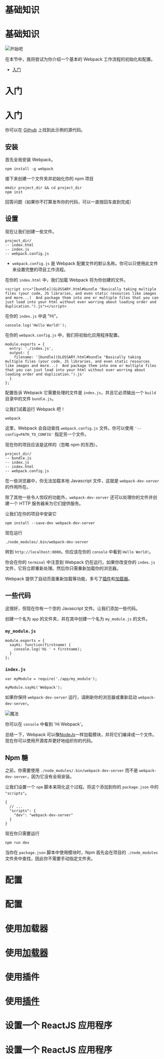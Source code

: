 # 基础知识

# 基础知识

![开始吧](5724c886.jpg)

在本节中，我将尝试为你介绍一个基本的 Webpack 工作流程的初始化和配置。

+   [入门](get_started.html)

# 入门

# 入门

你可以在 [Github](https://github.com/alexandrebodin/webpack-book-get-started) 上找到此示例的源代码。

## 安装

首先全局安装 Webpack。

```
npm install -g webpack 
```

接下来创建一个文件夹并初始化你的 npm 项目

```
mkdir project_dir && cd project_dir
npm init 
```

回答问题（如果你不打算发布你的代码，可以一直按回车直到完成）

## 设置

现在让我们创建一些文件。

```
project_dir/
-- index.html
-- index.js
-- webpack.config.js 
```

+   `webpack.config.js` 是 Webpack 配置文件的默认名称。你可以只使用此文件来设置完整的项目工作流程。

在你的 `index.html` 中，我们加载 Webpack 将为你创建的文件。

```
<script src="[bundle](GLOSSARY.html#bundle "Basically taking multiple files (your code, JS libraries, and even static resources like images and more...)  And package them into one or multiple files that you can just load into your html without ever worring about loading order and duplication.").js"></script> 
```

在你的 `index.js` 中说 "Hi"。

```
console.log('Hello World!'); 
```

在你的 `webpack.config.js` 中，我们将初始化应用程序配置。

```
module.exports = {
  entry: './index.js',
  output: {
    filename: '[bundle](GLOSSARY.html#bundle "Basically taking multiple files (your code, JS libraries, and even static resources like images and more...)  And package them into one or multiple files that you can just load into your html without ever worring about loading order and duplication.").js'
  }
}; 
```

配置告诉 Webpack 它需要处理的文件是 `index.js`，并且它必须输出一个 `build` 目录中的文件 `bundle.js`。

让我们试着运行 Webpack 吧！

```
webpack 
```

这里，Webpack 会自动查找 `webpack.config.js` 文件。你可以使用 `'--config=PATH_TO_CONFIG'` 指定另一个文件。

现在你的项目应该是这样的（忽略 npm 的东西）。

```
project_dir/
-- bundle.js
-- index.js
-- index.html
-- webpack.config.js 
```

在一些浏览器中，你无法加载本地 Javascript 文件，这就是 `webpack-dev-server` 的作用所在。

除了其他一些令人惊叹的功能外，`webpack-dev-server` 还可以处理你的文件并创建一个 HTTP 服务器来为它们提供服务。

让我们在你的项目中安装它

```
npm install --save-dev webpack-dev-server 
```

现在运行

```
./node_modules/.bin/webpack-dev-server 
```

转到 `http://localhost:8080`。你应该在你的 `console` 中看到 `Hello World!`。

你会在你的 `terminal` 中注意到 Webpack 仍在运行。如果你改变你的 `index.js` 文件，它将立即重新处理。然后你只需重新加载你的浏览器。

Webpack 提供了自动页面重新加载等功能，多亏了[插件](GLOSSARY.html#plugins)和[加载器](GLOSSARY.html#loaders)。

## 一些代码

这很好，但现在你有一个空的 Javascript 文件。让我们添加一些代码。

创建一个名为 `app` 的文件夹，并在其中创建一个名为 `my_module.js` 的文件。

### `my_module.js`

```
module.exports = {
  sayHi: function(firstname) {
    console.log('Hi ' + firstname);
  }
}; 
```

### `index.js`

```
var myModule = require('./app/my_module');

myModule.sayHi('Webpack'); 
```

如果你保持 `webpack-dev-server` 运行，请刷新你的浏览器或重新启动 `webpack-dev-server`。

![魔法](e5257492)

你可以在 `console` 中看到 'Hi Webpack'。

总结一下，Webpack 可以像[NodeJs](https://nodejs.org/docs/latest/api/modules.html)一样加载模块，并将它们编译成一个文件。现在你可以使用开源库并更好地组织你的代码。

## Npm 糖

之前，你需要使用 `./node_modules/.bin/webpack-dev-server` 而不是 `webpack-dev-server`，因为它没有全局安装。

让我们设置一个 `npm` 脚本来简化这个过程。将这个添加到你的 `package.json` 中的 `"scripts"`。

```
{
  // ...
  "scripts": {
    "dev": "webpack-dev-server"
  }
} 
```

现在你只需要运行

```
npm run dev 
```

当你在 `package.json` 脚本中使用模块时，Npm 首先会在项目的 `./node_modules` 文件夹中查找，因此你不需要手动指定文件夹。

# 配置

# 配置

# 使用加载器

# 使用[加载器](GLOSSARY.html#loaders "@TODO")

# 使用插件

# 使用[插件](GLOSSARY.html#plugins "@TODO")

# 设置一个 ReactJS 应用程序

# 设置一个 ReactJS 应用程序
